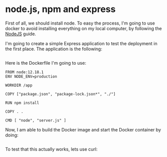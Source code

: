 # node.js, npm and express

First of all, we should install node. To easy the process, I'm going to use docker to avoid installing everything on my local computer, by following the [NodeJS](https://nodejs.org/en/docs/guides/nodejs-docker-webapp/) guide.

I'm going to create a simple Express application to test the deployment in the first place. The application is the following:

```
```

Here is the Dockerfile I'm going to use:

```
FROM node:12.18.1
ENV NODE_ENV=production

WORKDIR /app

COPY ["package.json", "package-lock.json*", "./"]

RUN npm install

COPY . .

CMD [ "node", "server.js" ]

```

Now, I am able to build the Docker image and start the Docker container by doing:
```

```

To test that this actually works, lets use curl:
```
```
